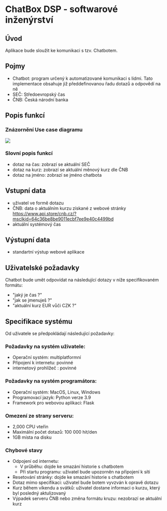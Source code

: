 # ChatBox DSP - softwarové inženýrství

## Úvod

Aplikace bude sloužit ke komunikaci s tzv. Chatbotem.

## Pojmy
- Chatbot: program určený k automatizované komunikaci s lidmi. Tato implementace obsahuje již předdefinovanou řadu dotazů a odpovědí na ně
- SEČ: Středoevropský čas
- ČNB: Česká národní banka

## Popis funkcí

### Znázornění Use case diagramu

<img src="https://github.com/JanPodavka/ChatBotproject/blob/master/data/ucd.jpg">

### Slovní popis funkcí
- dotaz na čas: zobrazí se aktuální SEČ
- dotaz na kurz: zobrazí se aktuální měnový kurz dle ČNB
- dotaz na jméno: zobrazí se jméno chatbota

## Vstupní data
- uživatel ve formě dotazu
- ČNB: data o aktuálním kurzu získané z webové stránky https://www.api.store/cnb.cz/?msclkid=64c36be8be9011ecbf7ee9e40c4499bd
- aktuální systémový čas

## Výstupní data

- standartní výstup webové aplikace

## Uživatelské požadavky

 Chatbot bude umět odpovídat na následující dotazy v níže specifikovaném formátu:
 
 - "jaký je čas ?"
 - "jak se jmenuješ ?"
 - "aktuální kurz EUR vůči CZK ?"

## Specifikace systému
Od uživatele se předpokládají následující požadavky:

### Požadavky na systém uživatele:

- Operační systém: multiplatformní
- Připojení k internetu: povinné
- internetový prohlížeč : povinné

### Požadavky na systém programátora:

- Operační systém: MacOS, Linux, Windows
- Programovací jazyk: Python verze 3.9
- Framework pro webovou aplikaci: Flask

### Omezení ze strany serveru:

- 2,000 CPU vteřin
- Maximální počet dotazů: 100 000 hit/den
- 1GB místa na disku

### Chybové stavy

 - Odpojení od internetu:
   - V průběhu: dojde ke smazání historie s chatbotem
   - Při startu programu: uživatel bude upozorněn na připojení k síti
 - Resetování stránky: dojde ke smazání historie s chatbotem
 - Dotaz mimo specifikaci: uživatel bude botem vyvzván k opravě dotazu
 - Kurz během víkendu a svátků: uživatel dostane informaci o kurzu, který byl posledný aktulizovaný
 - Výpadek serveru ČNB nebo změna formátu kruzu: nezobrazí se aktuální kurz
